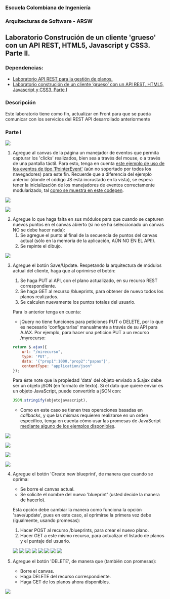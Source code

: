 
### Escuela Colombiana de Ingeniería
### Arquitecturas de Software - ARSW
## Laboratorio Construción de un cliente 'grueso' con un API REST, HTML5, Javascript y CSS3. Parte II.

### Dependencias:
* [Laboratorio API REST para la gestión de planos.](https://github.com/ARSW-ECI-beta/REST_API-JAVA-BLUEPRINTS_PART2)
* [Laboratorio construción de un cliente ‘grueso’ con un API REST, HTML5, Javascript y CSS3. Parte I](https://github.com/ARSW-ECI-beta/REST_CLIENT-HTML5_JAVASCRIPT_CSS3_GRADLE-BLUEPRINTS_PART1)

### Descripción 
Este laboratorio tiene como fin, actualizar en Front para que se pueda comunicar con los servicios del REST API desarrollado anteriormente
### Parte I

![](img/mock2.png)

1. Agregue al canvas de la página un manejador de eventos que permita capturar los 'clicks' realizados, bien sea a través del mouse, o a través de una pantalla táctil. Para esto, tenga en cuenta [este ejemplo de uso de los eventos de tipo 'PointerEvent'](https://mobiforge.com/design-development/html5-pointer-events-api-combining-touch-mouse-and-pen) (aún no soportado por todos los navegadores) para este fin. Recuerde que a diferencia del ejemplo anterior (donde el código JS está incrustado en la vista), se espera tener la inicialización de los manejadores de eventos correctamente modularizado, tal [como se muestra en este codepen](https://codepen.io/hcadavid/pen/BwWbrw).


![](https://github.com/danielrincon-m/ARSW_LAB7/blob/master/img/1.PNG)

![](https://github.com/danielrincon-m/ARSW_LAB7/blob/master/img/1.2.png)

2. Agregue lo que haga falta en sus módulos para que cuando se capturen nuevos puntos en el canvas abierto (si no se ha seleccionado un canvas NO se debe hacer nada):
	1. Se agregue el punto al final de la secuencia de puntos del canvas actual (sólo en la memoria de la aplicación, AÚN NO EN EL API!).
	2. Se repinte el dibujo.

![](https://github.com/danielrincon-m/ARSW_LAB7/blob/master/img/2.1.png)

3. Agregue el botón Save/Update. Respetando la arquitectura de módulos actual del cliente, haga que al oprimirse el botón:
	1. Se haga PUT al API, con el plano actualizado, en su recurso REST correspondiente.
	2. Se haga GET al recurso /blueprints, para obtener de nuevo todos los planos realizados.
	3. Se calculen nuevamente los puntos totales del usuario.

	Para lo anterior tenga en cuenta:

	* jQuery no tiene funciones para peticiones PUT o DELETE, por lo que es necesario 'configurarlas' manualmente a través de su API para AJAX. Por ejemplo, para hacer una peticion PUT a un recurso /myrecurso:

	```javascript
    return $.ajax({
        url: "/mirecurso",
        type: 'PUT',
        data: '{"prop1":1000,"prop2":"papas"}',
        contentType: "application/json"
    });
    
	```
	Para éste note que la propiedad 'data' del objeto enviado a $.ajax debe ser un objeto jSON (en formato de texto). Si el dato que quiere enviar es un objeto JavaScript, puede convertirlo a jSON con: 
	
	```javascript
	JSON.stringify(objetojavascript),
	```
	* Como en este caso se tienen tres operaciones basadas en _callbacks_, y que las mismas requieren realizarse en un orden específico, tenga en cuenta cómo usar las promesas de JavaScript [mediante alguno de los ejemplos disponibles](http://codepen.io/hcadavid/pen/jrwdgK).

![](https://github.com/danielrincon-m/ARSW_LAB7/blob/master/img/3.1.png)

![](https://github.com/danielrincon-m/ARSW_LAB7/blob/master/img/3.2.png)

![](https://github.com/danielrincon-m/ARSW_LAB7/blob/master/img/3.3.png)

![](https://github.com/danielrincon-m/ARSW_LAB7/blob/master/img/3.4.png)

4. Agregue el botón 'Create new blueprint', de manera que cuando se oprima: 
	* Se borre el canvas actual.
	* Se solicite el nombre del nuevo 'blueprint' (usted decide la manera de hacerlo).
	
	Esta opción debe cambiar la manera como funciona la opción 'save/update', pues en este caso, al oprimirse la primera vez debe (igualmente, usando promesas):

	1. Hacer POST al recurso /blueprints, para crear el nuevo plano.
	2. Hacer GET a este mismo recurso, para actualizar el listado de planos y el puntaje del usuario.

	![](https://github.com/danielrincon-m/ARSW_LAB7/blob/master/img/4.png)
	![](https://github.com/danielrincon-m/ARSW_LAB7/blob/master/img/4.1png)
	![](https://github.com/danielrincon-m/ARSW_LAB7/blob/master/img/4.2png)
	![](https://github.com/danielrincon-m/ARSW_LAB7/blob/master/img/4.3png)
	![](https://github.com/danielrincon-m/ARSW_LAB7/blob/master/img/4.4png)
	![](https://github.com/danielrincon-m/ARSW_LAB7/blob/master/img/4.5png)
	![](https://github.com/danielrincon-m/ARSW_LAB7/blob/master/img/4.6png)
	![](https://github.com/danielrincon-m/ARSW_LAB7/blob/master/img/4.7png)

5. Agregue el botón 'DELETE', de manera que (también con promesas):
	* Borre el canvas.
	* Haga DELETE del recurso correspondiente.
	* Haga GET de los planos ahora disponibles.

![](https://github.com/danielrincon-m/ARSW_LAB7/blob/master/img/5.1.png)

